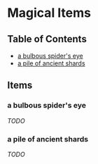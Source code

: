 # Magical Items

## Table of Contents

* [a bulbous spider's eye](#a-bulbous-spiders-eye)
* [a pile of ancient shards](#a-pile-of-ancient-shards)

## Items

### a bulbous spider's eye

*TODO*

### a pile of ancient shards

*TODO*
